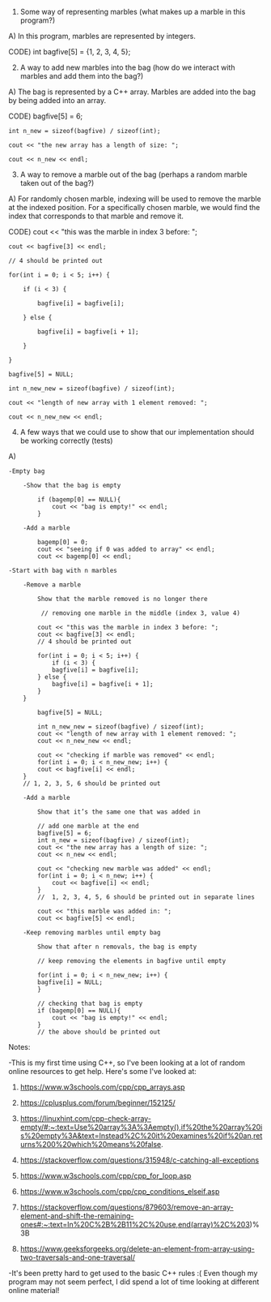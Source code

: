 1) Some way of representing marbles (what makes up a marble in this program?)

A) In this program, marbles are represented by integers.

CODE) int bagfive[5] = {1, 2, 3, 4, 5};

2) A way to add new marbles into the bag (how do we interact with marbles and add them into the bag?)

A) The bag is represented by a C++ array. Marbles are added into the bag by being added into an array. 

CODE)
    bagfive[5] = 6;

    int n_new = sizeof(bagfive) / sizeof(int);

    cout << "the new array has a length of size: ";

    cout << n_new << endl;

3) A way to remove a marble out of the bag (perhaps a random marble taken out of the bag?)

A) For randomly chosen marble, indexing will be used to remove the marble at the indexed position. For a specifically chosen marble, we would find the index that corresponds to that marble and remove it. 

CODE) 
    cout << "this was the marble in index 3 before: ";

    cout << bagfive[3] << endl;

    // 4 should be printed out

    for(int i = 0; i < 5; i++) {

        if (i < 3) {

            bagfive[i] = bagfive[i];

        } else {

            bagfive[i] = bagfive[i + 1];

        }

    }

    bagfive[5] = NULL;

    int n_new_new = sizeof(bagfive) / sizeof(int);

    cout << "length of new array with 1 element removed: ";

    cout << n_new_new << endl;

4) A few ways that we could use to show that our implementation should be working correctly (tests)

A) 

    -Empty bag

        -Show that the bag is empty

            if (bagemp[0] == NULL){
                cout << "bag is empty!" << endl;
            }

        -Add a marble

            bagemp[0] = 0;
            cout << "seeing if 0 was added to array" << endl;
            cout << bagemp[0] << endl;

    -Start with bag with n marbles

        -Remove a marble

            Show that the marble removed is no longer there

             // removing one marble in the middle (index 3, value 4)

            cout << "this was the marble in index 3 before: ";
            cout << bagfive[3] << endl;
            // 4 should be printed out

            for(int i = 0; i < 5; i++) {
                if (i < 3) {
                bagfive[i] = bagfive[i];
            } else {
                bagfive[i] = bagfive[i + 1];
            }
        }

            bagfive[5] = NULL;

            int n_new_new = sizeof(bagfive) / sizeof(int);
            cout << "length of new array with 1 element removed: ";
            cout << n_new_new << endl;

            cout << "checking if marble was removed" << endl;
            for(int i = 0; i < n_new_new; i++) {
            cout << bagfive[i] << endl;
        }
        // 1, 2, 3, 5, 6 should be printed out

        -Add a marble

            Show that it’s the same one that was added in

            // add one marble at the end
            bagfive[5] = 6;
            int n_new = sizeof(bagfive) / sizeof(int);
            cout << "the new array has a length of size: ";
            cout << n_new << endl;

            cout << "checking new marble was added" << endl;
            for(int i = 0; i < n_new; i++) {
                cout << bagfive[i] << endl;
            }
            //  1, 2, 3, 4, 5, 6 should be printed out in separate lines

            cout << "this marble was added in: ";
            cout << bagfive[5] << endl;

        -Keep removing marbles until empty bag

            Show that after n removals, the bag is empty

            // keep removing the elements in bagfive until empty

            for(int i = 0; i < n_new_new; i++) {
            bagfive[i] = NULL;
            }

            // checking that bag is empty
            if (bagemp[0] == NULL){
                cout << "bag is empty!" << endl;
            }
            // the above should be printed out

Notes:

-This is my first time using C++, so I've been looking at a lot of random online resources to get help. Here's some I've looked at:

1) https://www.w3schools.com/cpp/cpp_arrays.asp 

2) https://cplusplus.com/forum/beginner/152125/ 

3) https://linuxhint.com/cpp-check-array-empty/#:~:text=Use%20array%3A%3Aempty(),if%20the%20array%20is%20empty%3A&text=Instead%2C%20it%20examines%20if%20an,returns%200%20which%20means%20false. 

4) https://stackoverflow.com/questions/315948/c-catching-all-exceptions

5) https://www.w3schools.com/cpp/cpp_for_loop.asp

6) https://www.w3schools.com/cpp/cpp_conditions_elseif.asp 

7) https://stackoverflow.com/questions/879603/remove-an-array-element-and-shift-the-remaining-ones#:~:text=In%20C%2B%2B11%2C%20use,end(array)%2C%203)%3B 

8) https://www.geeksforgeeks.org/delete-an-element-from-array-using-two-traversals-and-one-traversal/

-It's been pretty hard to get used to the basic C++ rules :( Even though my program may not seem perfect, I did spend a lot of time looking at different online material! 
